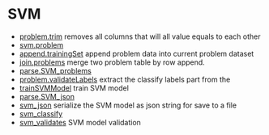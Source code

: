 ﻿# SVM



+ [problem.trim](SVM/problem.trim.1) removes all columns that will all value equals to each other
+ [svm.problem](SVM/svm.problem.1) 
+ [append.trainingSet](SVM/append.trainingSet.1) append problem data into current problem dataset
+ [join.problems](SVM/join.problems.1) merge two problem table by row append. 
+ [parse.SVM_problems](SVM/parse.SVM_problems.1) 
+ [problem.validateLabels](SVM/problem.validateLabels.1) extract the classify labels part from the 
+ [trainSVMModel](SVM/trainSVMModel.1) train SVM model
+ [parse.SVM_json](SVM/parse.SVM_json.1) 
+ [svm_json](SVM/svm_json.1) serialize the SVM model as json string for save to a file
+ [svm_classify](SVM/svm_classify.1) 
+ [svm_validates](SVM/svm_validates.1) SVM model validation
